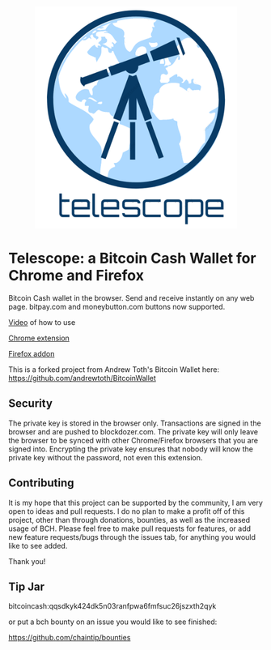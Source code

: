 <p align="center">
  <img src="telescope_logo.png" width="400" alt="Joustmania Logo"/>
</p>

Telescope: a Bitcoin Cash Wallet for Chrome and Firefox
=============

Bitcoin Cash wallet in the browser. Send and receive instantly on any web page.
bitpay.com and moneybutton.com buttons now supported.

[Video](https://youtu.be/JXGEL-mEXhY) of how to use

[Chrome extension](https://chrome.google.com/webstore/detail/bitcoin-cash-wallet/oahplndhnkljjjpnlcnbkacomoepfgan?hl=en-US&gl=US)

[Firefox addon](https://addons.mozilla.org/en-US/firefox/addon/bitcoin-cash-wallet/)

This is a forked project from Andrew Toth's Bitcoin Wallet here: https://github.com/andrewtoth/BitcoinWallet

Security
--------

The private key is stored in the browser only. Transactions are signed in the browser and are pushed to blockdozer.com. The private key will only leave the browser to be synced with other Chrome/Firefox browsers that you are signed into. Encrypting the private key ensures that nobody will know the private key without the password, not even this extension.

Contributing
------------

It is my hope that this project can be supported by the community, I am very open to ideas and pull requests. I do no plan to make a profit off of this project, other than through donations, bounties, as well as the increased usage of BCH. Please feel free to make pull requests for features, or add new feature requests/bugs through the issues tab, for anything you would like to see added.


Thank you!

Tip Jar
-------------
bitcoincash:qqsdkyk424dk5n03ranfpwa6fmfsuc26jszxth2qyk

or put a bch bounty on an issue you would like to see finished:

https://github.com/chaintip/bounties

